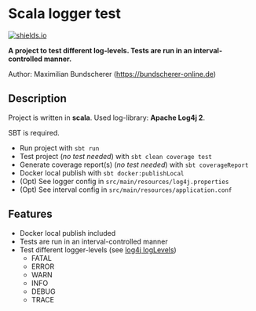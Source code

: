 # Scala logger test

[![shields.io](http://img.shields.io/badge/license-Apache2-blue.svg)](http://www.apache.org/licenses/LICENSE-2.0.txt)

**A project to test different log-levels. Tests are run in an interval-controlled manner.**

Author: Maximilian Bundscherer (https://bundscherer-online.de)

## Description

Project is written in **scala**. Used log-library: **Apache Log4j 2**.

SBT is required.

- Run project with ``sbt run``
- Test project (*no test needed*) with ``sbt clean coverage test``
- Generate coverage report(s) (*no test needed*) with ``sbt coverageReport``
- Docker local publish with ``sbt docker:publishLocal``
- (Opt) See logger config in ``src/main/resources/log4j.properties``
- (Opt) See interval config in ``src/main/resources/application.conf``

## Features

- Docker local publish included
- Tests are run in an interval-controlled manner
- Test different logger-levels (see [log4j logLevels](https://logging.apache.org/log4j/2.x/manual/customloglevels.html))
    - FATAL
    - ERROR
    - WARN
    - INFO
    - DEBUG
    - TRACE
